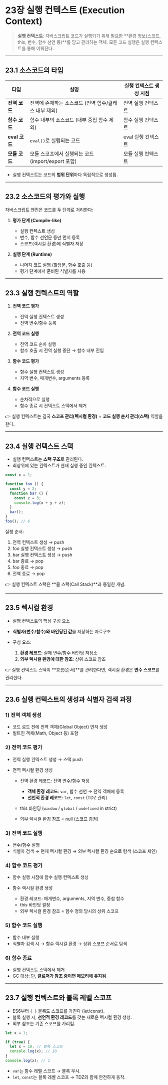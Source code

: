 # 23장 실행 컨텍스트 (Execution Context)

> **실행 컨텍스트**: 자바스크립트 코드가 실행되기 위해 필요한 \*\*환경 정보(스코프, this, 변수, 함수 선언 등)\*\*를 담고 관리하는 객체.
> 모든 코드 실행은 실행 컨텍스트를 통해 이뤄진다.

---

## 23.1 소스코드의 타입

| 타입          | 설명                                  | 실행 컨텍스트 생성 시점 |
| ----------- | ----------------------------------- | ------------- |
| **전역 코드**   | 전역에 존재하는 소스코드 (전역 함수/클래스 내부 제외)     | 전역 실행 컨텍스트    |
| **함수 코드**   | 함수 내부의 소스코드 (내부 중첩 함수 제외)           | 함수 실행 컨텍스트    |
| **eval 코드** | `eval()`로 실행되는 코드                   | eval 실행 컨텍스트  |
| **모듈 코드**   | 모듈 스코프에서 실행되는 코드 (import/export 포함) | 모듈 실행 컨텍스트    |

- 실행 컨텍스트는 코드의 **범위 단위**마다 독립적으로 생성됨.

---

## 23.2 소스코드의 평가와 실행

자바스크립트 엔진은 코드를 두 단계로 처리한다:

1. **평가 단계 (Compile-like)**

   * 실행 컨텍스트 생성
   * 변수, 함수 선언문 등만 먼저 등록
   * 스코프(렉시컬 환경)에 식별자 저장

2. **실행 단계 (Runtime)**

   * 나머지 코드 실행 (할당문, 함수 호출 등)
   * 평가 단계에서 준비된 식별자를 사용

---

## 23.3 실행 컨텍스트의 역할

1. **전역 코드 평가**

   * 전역 실행 컨텍스트 생성
   * 전역 변수/함수 등록

2. **전역 코드 실행**

   * 전역 코드 순차 실행
   * 함수 호출 시 전역 실행 중단 → 함수 내부 진입

3. **함수 코드 평가**

   * 함수 실행 컨텍스트 생성
   * 지역 변수, 매개변수, arguments 등록

4. **함수 코드 실행**

   * 순차적으로 실행
   * 함수 종료 시 컨텍스트 스택에서 제거

👉 실행 컨텍스트는 결국 **스코프 관리(렉시컬 환경)** + **코드 실행 순서 관리(스택)** 역할을 한다.

---

## 23.4 실행 컨텍스트 스택

* 실행 컨텍스트는 **스택 구조**로 관리된다.
* 최상위에 있는 컨텍스트가 현재 실행 중인 컨텍스트.

```js
const x = 1;

function foo () { 
  const y = 2;
  function bar () {
    const z = 3; 
    console.log(x + y + z);
  }
  bar();
}
foo(); // 6
```

실행 순서:

1. 전역 컨텍스트 생성 → push
2. foo 실행 컨텍스트 생성 → push
3. bar 실행 컨텍스트 생성 → push
4. bar 종료 → pop
5. foo 종료 → pop
6. 전역 종료 → pop

👉 실행 컨텍스트 스택은 \*\*콜 스택(Call Stack)\*\*과 동일한 개념.

---

## 23.5 렉시컬 환경

* 실행 컨텍스트의 핵심 구성 요소
* **식별자(변수/함수)와 바인딩된 값**을 저장하는 자료구조
* 구성 요소:

  1. **환경 레코드**: 실제 변수/함수 바인딩 저장소
  2. **외부 렉시컬 환경에 대한 참조**: 상위 스코프 참조

👉 실행 컨텍스트 스택이 \*\*흐름(순서)\*\*를 관리한다면,
렉시컬 환경은 **변수 스코프**를 관리한다.

---

## 23.6 실행 컨텍스트의 생성과 식별자 검색 과정

### 1) 전역 객체 생성

* 코드 로드 전에 전역 객체(Global Object) 먼저 생성
* 빌트인 객체(Math, Object 등) 포함

### 2) 전역 코드 평가

* 전역 실행 컨텍스트 생성 → 스택 push
* 전역 렉시컬 환경 생성

  * 전역 환경 레코드: 전역 변수/함수 저장

    * **객체 환경 레코드**: `var`, 함수 선언 → 전역 객체에 등록
    * **선언적 환경 레코드**: `let`, `const` (TDZ 관리)
  * this 바인딩 (`window` / `global` / `undefined` in strict)
  * 외부 렉시컬 환경 참조 = null (스코프 종점)

### 3) 전역 코드 실행

* 변수/함수 실행
* 식별자 검색 → 현재 렉시컬 환경 → 외부 렉시컬 환경 순으로 탐색 (스코프 체인)

### 4) 함수 코드 평가

* 함수 실행 시점에 함수 실행 컨텍스트 생성
* 함수 렉시컬 환경 생성

  * 환경 레코드: 매개변수, arguments, 지역 변수, 중첩 함수
  * this 바인딩 결정
  * 외부 렉시컬 환경 참조 = 함수 정의 당시의 상위 스코프

### 5) 함수 코드 실행

* 함수 내부 실행
* 식별자 검색 시 → 함수 렉시컬 환경 → 상위 스코프 순서로 탐색

### 6) 함수 종료

* 실행 컨텍스트 스택에서 제거
* GC 대상: 단, **클로저가 참조 중이면 메모리에 유지됨**

---

## 23.7 실행 컨텍스트와 블록 레벨 스코프

* ES6부터 `{ }` 블록도 스코프를 가진다 (let/const).
* 블록 실행 시, **선언적 환경 레코드**를 갖는 새로운 렉시컬 환경 생성.
* 외부 참조는 기존 스코프를 가리킴.

```js
let x = 1;

if (true) {
  let x = 10; // 블록 스코프
  console.log(x); // 10
}
console.log(x); // 1
```

- `var`는 함수 레벨 스코프 → 블록 무시.
- `let`, `const`는 블록 레벨 스코프 → TDZ와 함께 안전하게 동작.
